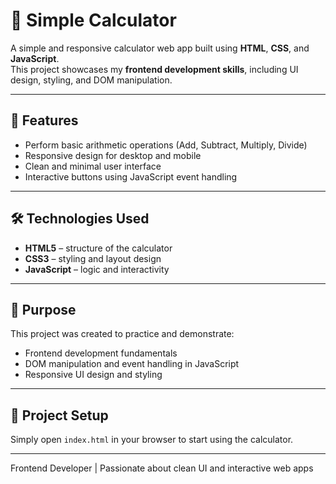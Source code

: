 # 🧮 Simple Calculator

A simple and responsive calculator web app built using **HTML**, **CSS**, and **JavaScript**.  
This project showcases my **frontend development skills**, including UI design, styling, and DOM manipulation.

---

## 🚀 Features
- Perform basic arithmetic operations (Add, Subtract, Multiply, Divide)
- Responsive design for desktop and mobile
- Clean and minimal user interface
- Interactive buttons using JavaScript event handling

---

## 🛠️ Technologies Used
- **HTML5** – structure of the calculator  
- **CSS3** – styling and layout design  
- **JavaScript** – logic and interactivity  
  
---

## 🎯 Purpose
This project was created to practice and demonstrate:
- Frontend development fundamentals  
- DOM manipulation and event handling in JavaScript  
- Responsive UI design and styling  

---

## 📂 Project Setup
Simply open `index.html` in your browser to start using the calculator.

---


Frontend Developer | Passionate about clean UI and interactive web apps

